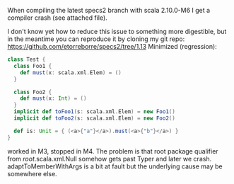 When compiling the latest specs2 branch with scala 2.10.0-M6 I get a compiler crash (see attached file).

I don't know yet how to reduce this issue to something more digestible, but in the meantime you can reproduce it by cloning my git repo: https://github.com/etorreborre/specs2/tree/1.13
Minimized (regression): 
```scala
class Test {
  class Foo1 {
  	def must(x: scala.xml.Elem) = ()
  }

  class Foo2 {
  	def must(x: Int) = ()
  }
  implicit def toFoo1(s: scala.xml.Elem) = new Foo1()
  implicit def toFoo2(s: scala.xml.Elem) = new Foo2()

  def is: Unit = { (<a>{"a"}</a>).must(<a>{"b"}</a>) }
}
```
worked in M3, stopped in M4.
The problem is that root package qualifier from *root*.scala.xml.Null somehow gets past Typer and later we crash.
adaptToMemberWithArgs is a bit at fault but the underlying cause may be somewhere else. 
